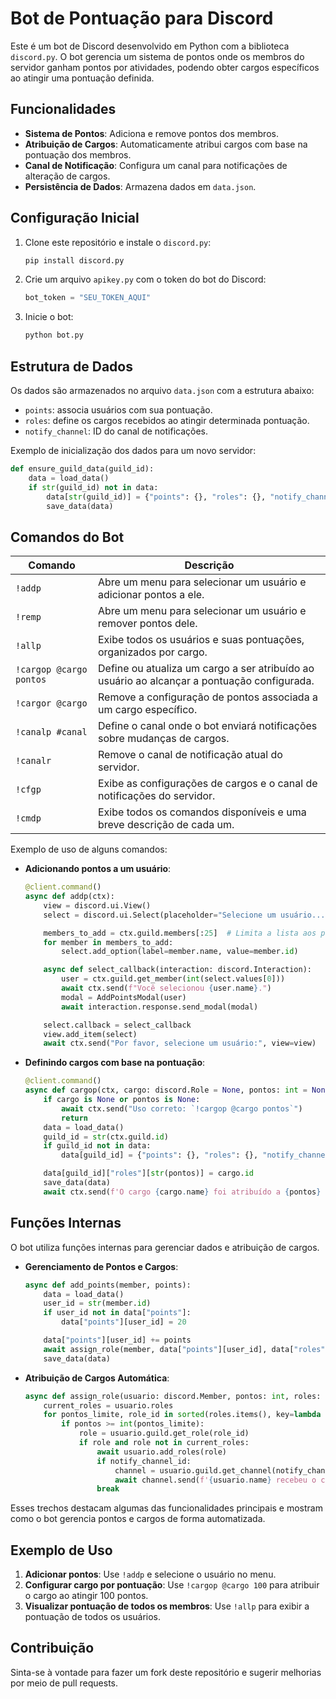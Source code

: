 
# Bot de Pontuação para Discord

Este é um bot de Discord desenvolvido em Python com a biblioteca `discord.py`. O bot gerencia um sistema de pontos onde os membros do servidor ganham pontos por atividades, podendo obter cargos específicos ao atingir uma pontuação definida. 

## Funcionalidades

- **Sistema de Pontos**: Adiciona e remove pontos dos membros.
- **Atribuição de Cargos**: Automaticamente atribui cargos com base na pontuação dos membros.
- **Canal de Notificação**: Configura um canal para notificações de alteração de cargos.
- **Persistência de Dados**: Armazena dados em `data.json`.

## Configuração Inicial

1. Clone este repositório e instale o `discord.py`:
   ```bash
   pip install discord.py
   ```
2. Crie um arquivo `apikey.py` com o token do bot do Discord:
   ```python
   bot_token = "SEU_TOKEN_AQUI"
   ```
3. Inicie o bot:
   ```bash
   python bot.py
   ```

## Estrutura de Dados

Os dados são armazenados no arquivo `data.json` com a estrutura abaixo:
- `points`: associa usuários com sua pontuação.
- `roles`: define os cargos recebidos ao atingir determinada pontuação.
- `notify_channel`: ID do canal de notificações.

Exemplo de inicialização dos dados para um novo servidor:
```python
def ensure_guild_data(guild_id):
    data = load_data()
    if str(guild_id) not in data:
        data[str(guild_id)] = {"points": {}, "roles": {}, "notify_channel": None}
        save_data(data)
```

## Comandos do Bot

| Comando                    | Descrição                                                                                               |
|----------------------------|---------------------------------------------------------------------------------------------------------|
| `!addp`                    | Abre um menu para selecionar um usuário e adicionar pontos a ele.                                       |
| `!remp`                    | Abre um menu para selecionar um usuário e remover pontos dele.                                         |
| `!allp`                    | Exibe todos os usuários e suas pontuações, organizados por cargo.                                      |
| `!cargop @cargo pontos`    | Define ou atualiza um cargo a ser atribuído ao usuário ao alcançar a pontuação configurada.         |
| `!cargor @cargo`           | Remove a configuração de pontos associada a um cargo específico.                                       |
| `!canalp #canal`           | Define o canal onde o bot enviará notificações sobre mudanças de cargos.                               |
| `!canalr`                  | Remove o canal de notificação atual do servidor.                                                        |
| `!cfgp`                    | Exibe as configurações de cargos e o canal de notificações do servidor.                                |
| `!cmdp`                    | Exibe todos os comandos disponíveis e uma breve descrição de cada um.                                  |

Exemplo de uso de alguns comandos:

- **Adicionando pontos a um usuário**:
   ```python
   @client.command()
   async def addp(ctx):
       view = discord.ui.View()
       select = discord.ui.Select(placeholder="Selecione um usuário...", min_values=1, max_values=1)

       members_to_add = ctx.guild.members[:25]  # Limita a lista aos primeiros 25 membros
       for member in members_to_add:
           select.add_option(label=member.name, value=member.id)

       async def select_callback(interaction: discord.Interaction):
           user = ctx.guild.get_member(int(select.values[0]))
           await ctx.send(f"Você selecionou {user.name}.")
           modal = AddPointsModal(user)
           await interaction.response.send_modal(modal)

       select.callback = select_callback
       view.add_item(select)
       await ctx.send("Por favor, selecione um usuário:", view=view)
   ```

- **Definindo cargos com base na pontuação**:
   ```python
   @client.command()
   async def cargop(ctx, cargo: discord.Role = None, pontos: int = None):
       if cargo is None or pontos is None:
           await ctx.send("Uso correto: `!cargop @cargo pontos`")
           return
       data = load_data()
       guild_id = str(ctx.guild.id)
       if guild_id not in data:
           data[guild_id] = {"points": {}, "roles": {}, "notify_channel": None}

       data[guild_id]["roles"][str(pontos)] = cargo.id
       save_data(data)
       await ctx.send(f'O cargo {cargo.name} foi atribuído a {pontos} pontos para este servidor.')
   ```

## Funções Internas

O bot utiliza funções internas para gerenciar dados e atribuição de cargos.

- **Gerenciamento de Pontos e Cargos**:  
   ```python
   async def add_points(member, points):
       data = load_data()
       user_id = str(member.id)
       if user_id not in data["points"]:
           data["points"][user_id] = 20

       data["points"][user_id] += points
       await assign_role(member, data["points"][user_id], data["roles"], data["notify_channel"])
       save_data(data)
   ```

- **Atribuição de Cargos Automática**:
   ```python
   async def assign_role(usuario: discord.Member, pontos: int, roles: dict, notify_channel_id: int):
       current_roles = usuario.roles
       for pontos_limite, role_id in sorted(roles.items(), key=lambda x: int(x[0]), reverse=True):
           if pontos >= int(pontos_limite):
               role = usuario.guild.get_role(role_id)
               if role and role not in current_roles:
                   await usuario.add_roles(role)
                   if notify_channel_id:
                       channel = usuario.guild.get_channel(notify_channel_id)
                       await channel.send(f'{usuario.name} recebeu o cargo {role.name} por alcançar {pontos} pontos!')
                   break
   ```

Esses trechos destacam algumas das funcionalidades principais e mostram como o bot gerencia pontos e cargos de forma automatizada.

## Exemplo de Uso

1. **Adicionar pontos**: Use `!addp` e selecione o usuário no menu.
2. **Configurar cargo por pontuação**: Use `!cargop @cargo 100` para atribuir o cargo ao atingir 100 pontos.
3. **Visualizar pontuação de todos os membros**: Use `!allp` para exibir a pontuação de todos os usuários.

## Contribuição

Sinta-se à vontade para fazer um fork deste repositório e sugerir melhorias por meio de pull requests. 
